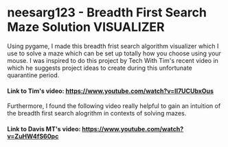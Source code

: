 # neesarg123 - Breadth First Search Maze Solution VISUALIZER
Using pygame, I made this breadth frist search algorithm visualizer which I use to solve a maze which can be set up totally how you choose using your mouse. I was inspired to do this project by Tech With Tim's recent video in which he suggests project ideas to create during this unfortunate quarantine period. 
#### Link to Tim's video: https://www.youtube.com/watch?v=II7UCUbxOus
Furthermore, I found the following video really helpful to gain an intuition of the breadth first search alogrithm in contexts of solving mazes.
#### Link to Davis MT's video: https://www.youtube.com/watch?v=ZuHW4fS60pc


